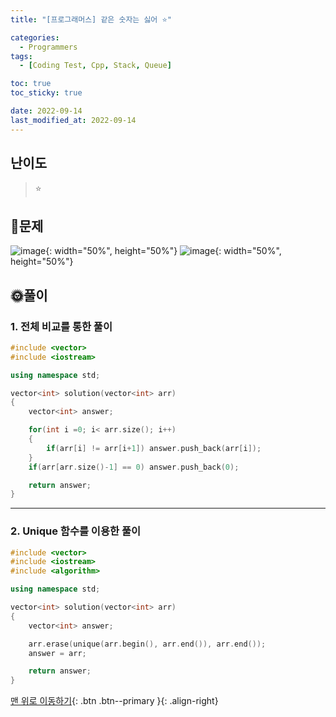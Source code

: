 ```yaml
---
title: "[프로그래머스] 같은 숫자는 싫어 ⭐"

categories:
  - Programmers
tags:
  - [Coding Test, Cpp, Stack, Queue]

toc: true
toc_sticky: true

date: 2022-09-14
last_modified_at: 2022-09-14
---
```


## 난이도

> ⭐

## 📜문제

![image](https://user-images.githubusercontent.com/81313733/190065581-cc759c59-099b-422f-a670-21d937e9baa5.png){: width="50%", height="50%"}
![image](https://user-images.githubusercontent.com/81313733/190065700-fb300ed2-5871-4bed-b7c8-4dc79c981f56.png){: width="50%", height="50%"}

## 🌞풀이

### 1. 전체 비교를 통한 풀이

```c++
#include <vector>
#include <iostream>

using namespace std;

vector<int> solution(vector<int> arr)
{
    vector<int> answer;

    for(int i =0; i< arr.size(); i++)
    {
        if(arr[i] != arr[i+1]) answer.push_back(arr[i]);
    }
    if(arr[arr.size()-1] == 0) answer.push_back(0);

    return answer;
}
```

---

### 2. Unique 함수를 이용한 풀이

```c++
#include <vector>
#include <iostream>
#include <algorithm>

using namespace std;

vector<int> solution(vector<int> arr)
{
    vector<int> answer;

    arr.erase(unique(arr.begin(), arr.end()), arr.end());
    answer = arr;

    return answer;
}
```

[맨 위로 이동하기](#){: .btn .btn--primary }{: .align-right}
